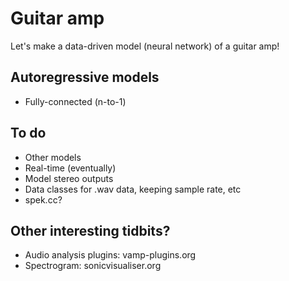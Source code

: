 # Guitar amp

Let's make a data-driven model (neural network) of a guitar amp!

## Autoregressive models

* Fully-connected (n-to-1)

## To do

* Other models
* Real-time (eventually)
* Model stereo outputs
* Data classes for .wav data, keeping sample rate, etc
* spek.cc?

## Other interesting tidbits?

* Audio analysis plugins: vamp-plugins.org
* Spectrogram: sonicvisualiser.org
